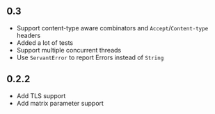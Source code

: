 0.3
---
* Support content-type aware combinators and `Accept`/`Content-type` headers
* Added a lot of tests
* Support multiple concurrent threads
* Use `ServantError` to report Errors instead of `String`

0.2.2
-----
* Add TLS support
* Add matrix parameter support
